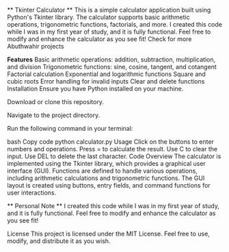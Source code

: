 ** Tkinter Calculator **
This is a simple calculator application built using Python's Tkinter library. The calculator supports basic arithmetic operations, trigonometric functions, factorials, and more.
I created this code while I was in my first year of study, and it is fully functional. Feel free to modify and enhance the calculator as you see fit! Check for more Abuthwahir projects

**Features**
Basic arithmetic operations: addition, subtraction, multiplication, and division
Trigonometric functions: sine, cosine, tangent, and cotangent
Factorial calculation
Exponential and logarithmic functions
Square and cubic roots
Error handling for invalid inputs
Clear and delete functions
Installation
Ensure you have Python installed on your machine.

Download or clone this repository.

Navigate to the project directory.

Run the following command in your terminal:

bash
Copy code
python calculator.py
Usage
Click on the buttons to enter numbers and operations.
Press = to calculate the result.
Use C to clear the input.
Use DEL to delete the last character.
Code Overview
The calculator is implemented using the Tkinter library, which provides a graphical user interface (GUI).
Functions are defined to handle various operations, including arithmetic calculations and trigonometric functions.
The GUI layout is created using buttons, entry fields, and command functions for user interactions.

** Personal Note **
I created this code while I was in my first year of study, and it is fully functional. Feel free to modify and enhance the calculator as you see fit!

License
This project is licensed under the MIT License. Feel free to use, modify, and distribute it as you wish.

